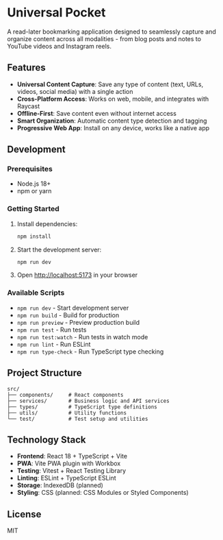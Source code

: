 # Universal Pocket

A read-later bookmarking application designed to seamlessly capture and organize content across all modalities - from blog posts and notes to YouTube videos and Instagram reels.

## Features

- **Universal Content Capture**: Save any type of content (text, URLs, videos, social media) with a single action
- **Cross-Platform Access**: Works on web, mobile, and integrates with Raycast
- **Offline-First**: Save content even without internet access
- **Smart Organization**: Automatic content type detection and tagging
- **Progressive Web App**: Install on any device, works like a native app

## Development

### Prerequisites

- Node.js 18+ 
- npm or yarn

### Getting Started

1. Install dependencies:
   ```bash
   npm install
   ```

2. Start the development server:
   ```bash
   npm run dev
   ```

3. Open [http://localhost:5173](http://localhost:5173) in your browser

### Available Scripts

- `npm run dev` - Start development server
- `npm run build` - Build for production
- `npm run preview` - Preview production build
- `npm run test` - Run tests
- `npm run test:watch` - Run tests in watch mode
- `npm run lint` - Run ESLint
- `npm run type-check` - Run TypeScript type checking

## Project Structure

```
src/
├── components/     # React components
├── services/       # Business logic and API services
├── types/          # TypeScript type definitions
├── utils/          # Utility functions
└── test/           # Test setup and utilities
```

## Technology Stack

- **Frontend**: React 18 + TypeScript + Vite
- **PWA**: Vite PWA plugin with Workbox
- **Testing**: Vitest + React Testing Library
- **Linting**: ESLint + TypeScript ESLint
- **Storage**: IndexedDB (planned)
- **Styling**: CSS (planned: CSS Modules or Styled Components)

## License

MIT